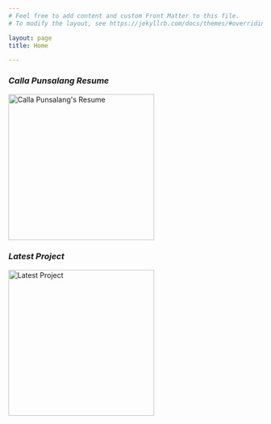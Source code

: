 ```yaml
---
# Feel free to add content and custom Front Matter to this file.
# To modify the layout, see https://jekyllrb.com/docs/themes/#overriding-theme-defaults

layout: page
title: Home

---
```


### *Calla Punsalang Resume*

<a href="/Doku/content/CKPunsalang_Resume_110724.pdf">
	<img src="/Doku/content/CKPunsalang_Resume_110724.pdf"
		 alt="Calla Punsalang's Resume" 
		 height="289">
</a> 

### *Latest Project*

<a href="/Doku/projects/doku/">
	<img src="/Doku/images/doku_main.png"
		 alt="Latest Project"
	 	 height="289">
</a>

